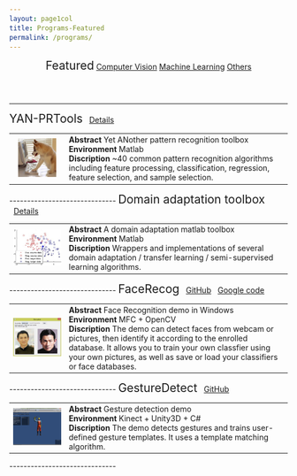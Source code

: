```yaml
---
layout: page1col
title: Programs-Featured
permalink: /programs/
---
```


<header class="post-header">
	<div class="page-subtitle" >
		<span style="font-size: 1.5em">Featured</span>
		<a href="cv.html" style="word-spacing: 0em;">Computer Vision</a>
		<a href="ml.html" style="word-spacing: 0em;">Machine Learning</a>
		<a href="others.html">Others</a>
	</div>
</header>

--------------------------------
<span style="font-size: 1.5em">YAN-PRTools</span>
&nbsp;&nbsp;<a href="/articles/research/2016/04/17/Yet-ANother-pattern-recognition-matlab-toolbox.html">Details</a>
<table border="0">
	<tr>
		<td style="width:20%; text-align:center;">
			<img src="\images\codes\dog_coding.jpg" width="80%" alt="YAN-PRTools" />
		</td>
		<td>
			<b>Abstract</b> Yet ANother pattern recognition toolbox<br>
			<b>Environment</b> Matlab<br>
			<b>Discription</b> ~40 common pattern recognition algorithms including feature processing, classification, regression, feature selection, and sample selection.
		</td>
	</tr>
</table>
------------------------------
<span style="font-size: 1.5em">Domain adaptation toolbox</span>
&nbsp;&nbsp;<a href="/articles/research/2016/04/17/A-domain-adaptation-matlab-toolbox.html">Details</a>
<table border="0">
	<tr>
		<td style="width:20%">
			<img src="\images\codes\DaToolbox1.jpg" alt="DA Toolbox"/>
		</td>
		<td>
			<b>Abstract</b> A domain adaptation matlab toolbox<br>
			<b>Environment</b> Matlab<br>
			<b>Discription</b> Wrappers and implementations of several domain adaptation / transfer learning / semi-supervised learning algorithms.
		</td>
	</tr>
</table>
------------------------------
<span style="font-size: 1.5em">FaceRecog</span>
&nbsp;&nbsp;<a href="https://github.com/viggin/facerecog">GitHub</a>
&nbsp;&nbsp;<a href="https://code.google.com/p/facerecog/">Google code</a>
<table border="0">
	<tr>
		<td style="width:20%">
			<img src="\images\codes\FaceRecog.jpg" alt="recog_UI"/>
		</td>
		<td>
			<b>Abstract</b> Face Recognition demo in Windows<br>
			<b>Environment</b> MFC + OpenCV<br>
			<b>Discription</b> The demo can detect faces from webcam or pictures, then identify it according to the enrolled database. It allows you to train your own classfier using your own pictures, as well as save or load your classifiers or face databases.
		</td>
	</tr>
</table>
------------------------------
<span style="font-size: 1.5em">GestureDetect</span>
&nbsp;&nbsp;<a href="https://github.com/viggin/GestureDetect">GitHub</a>
<table border="0">
	<tr>
		<td style="width:20%">
			<img src="\images\codes\GestureDetect.png" alt="recog_UI"/>
		</td>
		<td>
			<b>Abstract</b> Gesture detection demo<br>
			<b>Environment</b> Kinect + Unity3D + C#<br>
			<b>Discription</b> The demo detects gestures and trains user-defined gesture templates. It uses a template matching algorithm.
		</td>
	</tr>
</table>
------------------------------
